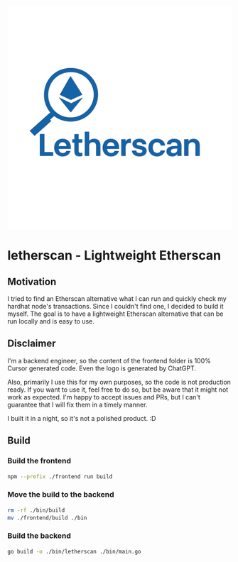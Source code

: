 ![logo](https://github.com/PumpkinSeed/letherscan/blob/cb354c7b4909013695e35f61f2c535794b257a34/assets/logo.png "Logo")

# letherscan - Lightweight Etherscan

## Motivation

I tried to find an Etherscan alternative what I can run and quickly check my hardhat node's transactions. Since I couldn't find one, I decided to build it myself. The goal is to have a lightweight Etherscan alternative that can be run locally and is easy to use.

## Disclaimer

I'm a backend engineer, so the content of the frontend folder is 100% Cursor generated code. Even the logo is generated by ChatGPT.

Also, primarily I use this for my own purposes, so the code is not production ready. If you want to use it, feel free to do so, but be aware that it might not work as expected. I'm happy to accept issues and PRs, but I can't guarantee that I will fix them in a timely manner.

I built it in a night, so it's not a polished product. :D

## Build

### Build the frontend

```bash
npm --prefix ./frontend run build
```

### Move the build to the backend

```bash
rm -rf ./bin/build
mv ./frontend/build ./bin
```

### Build the backend

```bash
go build -o ./bin/letherscan ./bin/main.go
```